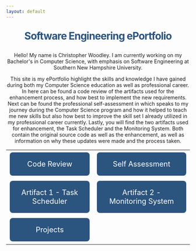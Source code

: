 ```yaml
---
layout: default
---
```


<style type="text/css" media="screen">
  .container {
    margin: 10px auto;
    max-width: 800px;
    text-align: center;
  }

 .container2 {
    margin: 5px auto;
    text-align: center;
  }

  h1 {
    margin: 30px 0;
    font-size: 2em;
    color: #2B547E;
    line-height: 1;
    letter-spacing: -1px;
  }

  .button {
    background-color: #2B547E;
    border: none;
    color: white;
    padding: 20px;
    text-align: center;
    text-decoration:none;
    display: block;
    font-size: 20px;
    margin: 4px 2px;
    cursor: pointer;
    border-radius: 8px;
  }

  .center {
    margin-left: auto;
    margin-right: auto;
  }

  .center1 {  
    text-align: right;
  }  

  .center2 {
    text-align: left;
  }  

</style>

<div class="container">  
  <h1>Software Engineering ePortfolio</h1>

  <p>Hello! My name is Christopher Woodley. I am currently working on my Bachelor's in Computer Science, with emphasis on Software Engineering 
  at Southern New Hampshire University.</p>
  <p>This site is my ePortfolio highlight the skills and knowledge I have gained during both my Computer Science education as well as professional career. In here can be found a code review 
  of the artifacts used for the enhancement process, and how best to implement the new requirements. Next can be found the professional self-assessment in which speaks to my journey during the Computer Science program and how it helped to teach me new skills but also how best to improve the skill set I already utilized in my professional career currently. Lastly, you will find 
  the two artifacts used for enhancement, the Task Scheduler and the Monitoring System. Both contain the original source code as well as the enhancement, as well as information on why these 
  updates were made and the process taken.</p>
  <p class="container2">
  <table class="center">    
    <tr>
      <td class="center1">
        <a href="/code-review.html" class=button>Code Review</a>
      </td>
      <td class="center2">
        <a href="self-assessment.html" class=button>Self Assessment</a>
      </td>
    </tr>
    <tr>
      <td class="center1">
        <a href="/task-scheduler.html" class=button>Artifact 1 - Task Scheduler</a>
      </td>
      <td class="center2">
        <a href="/monitoring-system.html" class=button>Artifact 2 - Monitoring System</a> 
      </td>
    </tr>
    <tr>
      <td class="center1">
          <a href="[/_artifacts.html](https://github.com/chris-woodley/chris-woodley.github.io/tree/main/_artifacts)https://github.com/chris-woodley/chris-woodley.github.io/tree/main/_artifacts" class=button>Projects</a>
    </tr>
  </table>
</p>
</div>
